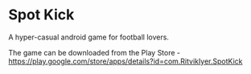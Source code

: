 # Spot Kick
A hyper-casual android game for football lovers.

The game can be downloaded from the Play Store  - https://play.google.com/store/apps/details?id=com.RitvikIyer.SpotKick